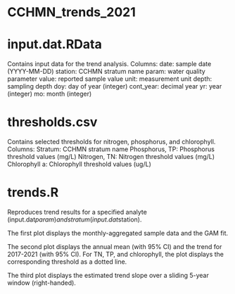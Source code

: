 # CCHMN_trends_2021

input.dat.RData
===============
Contains input data for the trend analysis. Columns:
	date:			sample date (YYYY-MM-DD)
	station:		CCHMN stratum name
	param:			water quality parameter
	value:			reported sample value
	unit:			measurement unit
	depth:			sampling depth
	doy:			day of year (integer)
	cont_year:		decimal year
	yr:				year (integer)
	mo:				month (integer)

thresholds.csv
==============
Contains selected thresholds for nitrogen, phosphorus, and chlorophyll. Columns:
	Stratum:			CCHMN stratum name
	Phosphorus, TP:		Phosphorus threshold values (mg/L)
	Nitrogen, TN:		Nitrogen threshold values (mg/L)
	Chlorophyll a:		Chlorophyll threshold values (ug/L)

trends.R
========
Reproduces trend results for a specified analyte (input.dat$param) and stratum (input.dat$station).

The first plot displays the monthly-aggregated sample data and the GAM fit.

  The second plot displays the annual mean (with 95% CI) and the trend for 2017-2021 (with 95% CI). For TN, TP, and chlorophyll, the plot displays the corresponding threshold as a dotted line.

  The third plot displays the estimated trend slope over a sliding 5-year window (right-handed).